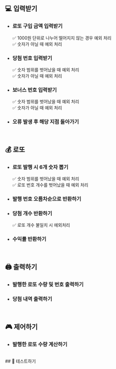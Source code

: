 <br>

## 💻 입력받기

- ### 로또 구입 금액 입력받기

  ✅ 1000원 단위로 나누어 떨어지지 않는 경우 예외 처리 <br>
  ✅ 숫자가 아닐 때 예외 처리

- ### 당첨 번호 입력받기

  ✅ 숫자 범위를 벗어났을 때 예외 처리 <br>
  ✅ 숫자가 아닐 때 예외 처리

- ### 보너스 번호 입력받기
  ✅ 숫자 범위를 벗어났을 때 예외 처리 <br>
  ✅ 숫자가 아닐 때 예외 처리
- ### 오류 발생 후 해당 지점 돌아가기
<br>

## 💰 로또

- ### 로또 발행 시 6개 숫자 뽑기

  ✅ 숫자 범위를 벗어났을 때 예외 처리 <br>
  ✅ 로또 번호 개수를 벗어났을 때 예외 처리 <br>

- ### 발행 번호 오름차순으로 반환하기

- ### 당첨 개수 반환하기

  ✅ 로또 개수 불일치 시 에외처리

- ### 수익률 반환하기
<br>

## 🖨️ 출력하기

- ### 발행한 로또 수량 및 번호 출력하기
- ### 당첨 내역 출력하기
<br>

## 🎮 제어하기

- ### 발행한 로또 수량 계산하기

<br>
## 🧪 테스트하기
